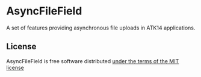 AsyncFileField
==============

A set of features providing asynchronous file uploads in ATK14 applications.

License
-------

AsyncFileField is free software distributed [under the terms of the MIT license](http://www.opensource.org/licenses/mit-license)

[//]: # ( vim: set ts=2 et: )
